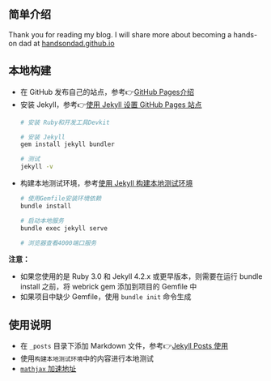 ## 简单介绍
Thank you for reading my blog. I will share more about becoming a hands-on dad at [handsondad.github.io](https://handsondad.github.io)

## 本地构建
* 在 GitHub 发布自己的站点，参考👉[GitHub Pages介绍](https://pages.github.com/)
* 安装 Jekyll，参考👉[使用 Jekyll 设置 GitHub Pages 站点](https://docs.github.com/cn/pages/setting-up-a-github-pages-site-with-jekyll)
    ```bash
    # 安装 Ruby和开发工具Devkit 

    # 安装 Jekyll
    gem install jekyll bundler

    # 测试
    jekyll -v
    ``` 
* 构建本地测试环境，参考[使用 Jekyll 构建本地测试环境](https://docs.github.com/cn/pages/setting-up-a-github-pages-site-with-jekyll/testing-your-github-pages-site-locally-with-jekyll)
    ```bash
    # 使用Gemfile安装环境依赖
    bundle install
    
    # 启动本地服务
    bundle exec jekyll serve

    # 浏览器查看4000端口服务
    ```

**注意：** 
* 如果您使用的是 Ruby 3.0 和 Jekyll 4.2.x 或更早版本，则需要在运行 bundle install 之前，将 webrick gem 添加到项目的 Gemfile 中
* 如果项目中缺少 Gemfile，使用 `bundle init` 命令生成 

## 使用说明
* 在 `_posts` 目录下添加 Markdown 文件，参考👉[Jekyll Posts 使用](https://jekyllrb.com/docs/posts/)
* 使用`构建本地测试环境`中的内容进行本地测试
* [`mathjax` 加速地址](https://cdnjs.cloudflare.com/ajax/libs/mathjax/2.7.7/MathJax.js?config=TeX-MML-AM_CHTML)
